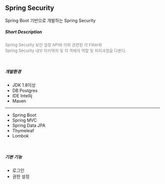 <h2>Spring Security</h2>
Spring Boot 기반으로 개발하는 Spring Security

<br>

<h5>Short Description</h5>
<p style="color:gray; font-size: small">
Spring Security 보안 설정 API와 이와 관련된 각 Filter와 <br>
Spring Security 내부 아키텍처 및 각 객체의 역할 및 처리과정을 다룬다.
</p>

<br>

<h5>개발환경</h5>

- JDK 1.8이상
- DB Postgres
- IDE Intellij
- Maven

<hr>

- Spring Boot
- Spring MVC
- Spring Data JPA
- Thymeleaf
- Lombok

<br>

<h5>기본 기능</h5>

- 로그인
- 권한 설정
